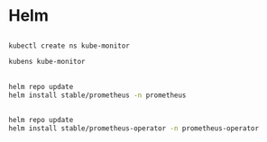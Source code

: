 # Helm

##

```sh
kubectl create ns kube-monitor
```

```sh
kubens kube-monitor
```

##

```sh
helm repo update
helm install stable/prometheus -n prometheus
```

##

```sh
helm repo update
helm install stable/prometheus-operator -n prometheus-operator
```
